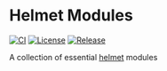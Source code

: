 # Helmet Modules

[![CI](https://github.com/shopstic/helmet-mods/actions/workflows/ci.yaml/badge.svg)](https://github.com/shopstic/helmet-mods/actions) [![License](https://img.shields.io/badge/License-Apache%202.0-blue.svg)](https://github.com/shopstic/helmet-mods/blob/main/LICENSE) [![Release](https://img.shields.io/github/v/tag/shopstic/helmet-mods?color=purple&label=release)](https://github.com/shopstic/helmet-mods/releases)

A collection of essential [helmet](https://github.com/shopstic/helmet) modules
